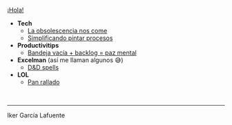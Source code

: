 [¡Hola!](https://ikergl.github.io/hola.html)

- **Tech**
  - [La obsolescencia nos come](https://ikergl.github.io/obsolescencia.html)
  - [Simplificando pintar procesos](https://ikergl.github.io/procesos_simples.html)
- **Productivitips**
  - [Bandeja vacía + backlog = paz mental](https://ikergl.github.io/bandeja_vacia.html)
- **Excelman** (así me llaman algunos 😅)
  - [D&D spells](https://ikergl.github.io/d&d_spells.html)
- **LOL**
  - [Pan rallado](https://ikergl.github.io/pan_rallado.html)

<br>

___
Iker García Lafuente
